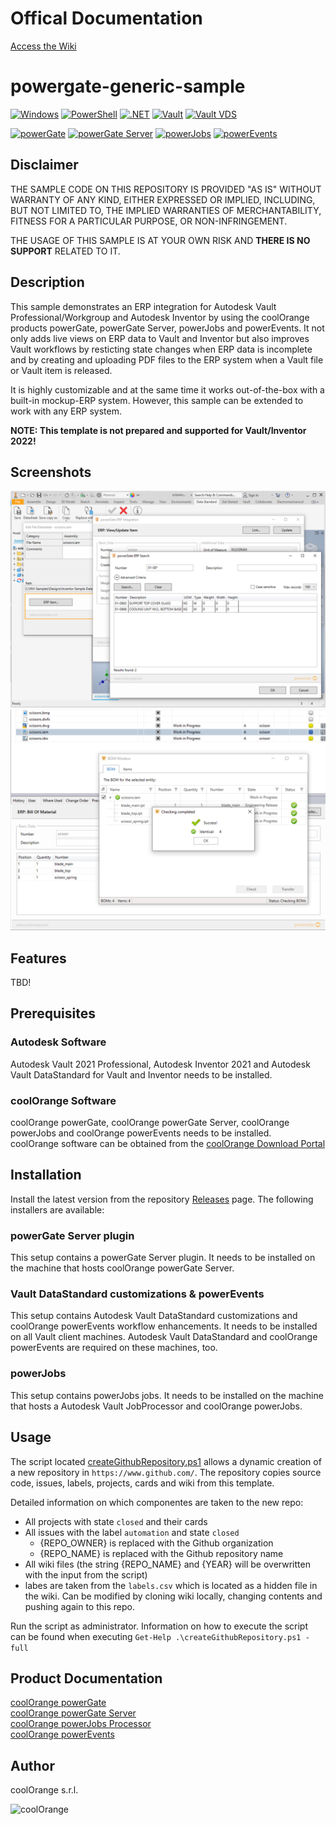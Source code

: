 # Offical Documentation

[Access the Wiki](./wiki/_sidebar.md)

# powergate-generic-sample

[![Windows](https://img.shields.io/badge/Platform-Windows-lightgray.svg)](https://www.microsoft.com/en-us/windows/)
[![PowerShell](https://img.shields.io/badge/PowerShell-5-blue.svg)](https://microsoft.com/PowerShell/)
[![.NET](https://img.shields.io/badge/.NET%20Framework-4.7-blue.svg)](https://dotnet.microsoft.com/)
[![Vault](https://img.shields.io/badge/Autodesk%20Vault-2020-yellow.svg)](https://www.autodesk.com/products/vault/)
[![Vault VDS](https://img.shields.io/badge/Autodesk%20Vault%20DataStandard-2020-yellow.svg)](https://www.autodesk.com/products/vault/)

[![powerGate](https://img.shields.io/badge/coolOrange%20powerGate-20-orange.svg)](https://www.coolorange.com/en-eu/connect.html#powerGate)
[![powerGate Server](https://img.shields.io/badge/coolOrange%20powerGate%20Server-20-orange.svg)](https://www.coolorange.com/en-eu/connect.html#powerGate)
[![powerJobs](https://img.shields.io/badge/coolOrange%20powerJobs-20-orange.svg)](https://www.coolorange.com/en-eu/enhance.html#powerJobs)
[![powerEvents](https://img.shields.io/badge/coolOrange%20powerEvents-20-orange.svg)](https://www.coolorange.com/en-eu/enhance.html#powerEvents)

## Disclaimer

THE SAMPLE CODE ON THIS REPOSITORY IS PROVIDED "AS IS" WITHOUT WARRANTY OF ANY KIND, EITHER EXPRESSED OR IMPLIED, INCLUDING, BUT NOT LIMITED TO, THE IMPLIED WARRANTIES OF MERCHANTABILITY, FITNESS FOR A PARTICULAR PURPOSE, OR NON-INFRINGEMENT.

THE USAGE OF THIS SAMPLE IS AT YOUR OWN RISK AND **THERE IS NO SUPPORT** RELATED TO IT.

## Description

This sample demonstrates an ERP integration for Autodesk Vault Professional/Workgroup and Autodesk Inventor by using the coolOrange products powerGate, powerGate Server, powerJobs and powerEvents. It not only adds live views on ERP data to Vault and Inventor but also improves Vault workflows by resticting state changes when ERP data is incomplete and by creating and uploading PDF files to the ERP system when a Vault file or Vault item is released.

It is highly customizable and at the same time it works out-of-the-box with a built-in mockup-ERP system. However, this sample can be extended to work with any ERP system.

**NOTE: This template is not prepared and supported for Vault/Inventor 2022!**

## Screenshots

![Sample Inventor](Images/Readme_Inventor.png)
![Sample Vault BOM](Images/Readme_Vault_BOM.png)

## Features

TBD!

## Prerequisites

### Autodesk Software
Autodesk Vault 2021 Professional, Autodesk Inventor 2021 and Autodesk Vault DataStandard for Vault and Inventor needs to be installed.

### coolOrange Software 
coolOrange powerGate, coolOrange powerGate Server, coolOrange powerJobs and coolOrange powerEvents needs to be installed.  
coolOrange software can be obtained from the [coolOrange Download Portal](https://download.coolorange.com)

## Installation
Install the latest version from the repository [Releases](https://github.com/coolOrangeLabs/powerGateTemplate/releases/latest) page. The following installers are available: 

### powerGate Server plugin
This setup contains a powerGate Server plugin. It needs to be installed on the machine that hosts coolOrange powerGate Server.

### Vault DataStandard customizations & powerEvents
This setup contains Autodesk Vault DataStandard customizations and coolOrange powerEvents workflow enhancements. It needs to be installed on all Vault client machines. Autodesk Vault DataStandard and coolOrange powerEvents are required on these machines, too.

### powerJobs
This setup contains powerJobs jobs. It needs to be installed on the machine that hosts a Autodesk Vault JobProcessor and coolOrange powerJobs.

## Usage

The script located [createGithubRepository.ps1](https://github.com/coolOrangeProjects/PowerShell.Extensions/tree/master/Others/Automated%20Repository%20Creation) allows a dynamic creation of a new repository in `https://www.github.com/`. The repository copies source code, issues, labels, projects, cards and wiki from this template.

Detailed information on which componentes are taken to the new repo:
- All projects with state `closed` and their cards
- All issues with the label `automation` and state `closed`
  - {REPO_OWNER} is replaced with the Github organization
  - {REPO_NAME} is replaced with the Github repository name 
- All wiki files (the string {REPO_NAME} and {YEAR} will be overwritten with the input from the script)
- labes are taken from the `labels.csv` which is located as a hidden file in the wiki. Can be modified by cloning wiki locally, changing contents and pushing again to this repo.

Run the script as administrator.
Information on how to execute the script can be found when executing `Get-Help .\createGithubRepository.ps1 -full`


## Product Documentation

[coolOrange powerGate](https://www.coolorange.com/wiki/doku.php?id=powergate)  
[coolOrange powerGate Server](https://www.coolorange.com/wiki/doku.php?id=powergateserver)  
[coolOrange powerJobs Processor](https://www.coolorange.com/wiki/doku.php?id=powerjobs)  
[coolOrange powerEvents](https://www.coolorange.com/wiki/doku.php?id=powerevents)


## Author
coolOrange s.r.l.  

![coolOrange](https://i.ibb.co/NmnmjDT/Logo-CO-Full-colore-RGB-short-Payoff.png)


